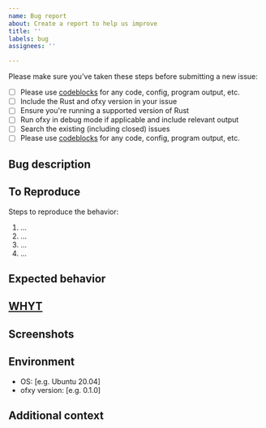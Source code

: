 ```yaml
---
name: Bug report
about: Create a report to help us improve
title: ''
labels: bug
assignees: ''

---
```


Please make sure you've taken these steps before submitting a new issue:

- [ ] Please use [codeblocks][1] for any code, config, program output, etc.
- [ ] Include the Rust and ofxy version in your issue
- [ ] Ensure you're running a supported version of Rust
- [ ] Run ofxy in debug mode if applicable and include relevant
      output
- [ ] Search the existing (including closed) issues
- [ ] Please use [codeblocks][1] for any code, config, program output, etc.

## Bug description

<!-- A clear and concise description of what the bug is. -->

## To Reproduce

Steps to reproduce the behavior:

1. ...
2. ...
3. ...
4. ...

<!-- Make sure you are able to reproduce the bug in the main branch, too. -->

## Expected behavior

<!-- A clear and concise description of what you expected to happen. -->

## [WHYT](http://mattgemmell.com/what-have-you-tried)

## Screenshots

<!-- If applicable, add screenshots to help explain your problem. -->

## Environment

<!-- Please fill the following information. -->

- OS: [e.g. Ubuntu 20.04]
- ofxy version: [e.g. 0.1.0]

## Additional context

<!-- Add any other context about the problem here. -->

[1]: https://help.github.com/articles/creating-and-highlighting-code-blocks/
